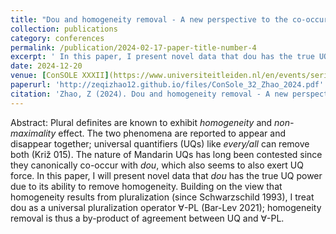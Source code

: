 ```yaml
---
title: "Dou and homogeneity removal - A new perspective to the co-occurrence puzzle"
collection: publications
category: conferences
permalink: /publication/2024-02-17-paper-title-number-4
excerpt: ' In this paper, I present novel data that dou has the true UQ power due to its ability to remove homogeneity.'
date: 2024-12-20
venue: [ConSOLE XXXII](https://www.universiteitleiden.nl/en/events/series/sole#console-xxxii-2024)
paperurl: 'http://zeqizhao12.github.io/files/ConSole_32_Zhao_2024.pdf'
citation: 'Zhao, Z (2024). Dou and homogeneity removal - A new perspective to the co-occurrence puzzle. Proceedings of ConSOLE XXXII.'
---
```


Abstract: Plural definites are known to exhibit *homogeneity* and *non-maximality* effect. The two phenomena are reported to appear and disappear together; universal quantifiers (UQs) like *every/all* can remove both (Križ 015). The nature of Mandarin UQs has long been contested since they canonically co-occur with *dou*, which also seems to also exert UQ force. In this paper, I will present novel data that *dou* has the true UQ power due to its ability to remove homogeneity. Building on the view that homogeneity results from pluralization (since Schwarzschild 1993), I treat dou as a universal pluralization operator ∀-PL (Bar-Lev 2021); homogeneity removal is thus a by-product of agreement between UQ and ∀-PL.
